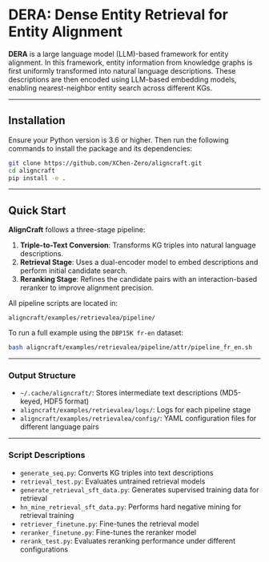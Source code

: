 # DERA: Dense Entity Retrieval for Entity Alignment

**DERA** is a large language model (LLM)-based framework for entity alignment. In this framework, entity information from knowledge graphs is first uniformly transformed into natural language descriptions. These descriptions are then encoded using LLM-based embedding models, enabling nearest-neighbor entity search across different KGs.

------

## Installation

Ensure your Python version is 3.6 or higher. Then run the following commands to install the package and its dependencies:

```bash
git clone https://github.com/XChen-Zero/aligncraft.git
cd aligncraft
pip install -e .
```

------

## Quick Start

**AlignCraft** follows a three-stage pipeline:

1. **Triple-to-Text Conversion**: Transforms KG triples into natural language descriptions.
2. **Retrieval Stage**: Uses a dual-encoder model to embed descriptions and perform initial candidate search.
3. **Reranking Stage**: Refines the candidate pairs with an interaction-based reranker to improve alignment precision.

All pipeline scripts are located in:

```
aligncraft/examples/retrievalea/pipeline/
```

To run a full example using the `DBP15K fr-en` dataset:

```bash
bash aligncraft/examples/retrievalea/pipeline/attr/pipeline_fr_en.sh
```

------

### Output Structure

- `~/.cache/aligncraft/`: Stores intermediate text descriptions (MD5-keyed, HDF5 format)
- `aligncraft/examples/retrievalea/logs/`: Logs for each pipeline stage
- `aligncraft/examples/retrievalea/config/`: YAML configuration files for different language pairs

------

### Script Descriptions

- `generate_seq.py`: Converts KG triples into text descriptions
- `retrieval_test.py`: Evaluates untrained retrieval models
- `generate_retrieval_sft_data.py`: Generates supervised training data for retrieval
- `hn_mine_retrieval_sft_data.py`: Performs hard negative mining for retrieval training
- `retriever_finetune.py`: Fine-tunes the retrieval model
- `reranker_finetune.py`: Fine-tunes the reranker model
- `rerank_test.py`: Evaluates reranking performance under different configurations



